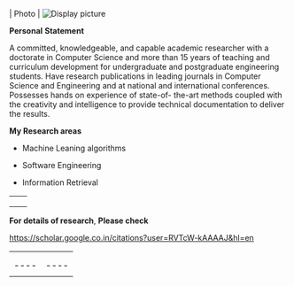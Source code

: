 | Photo | ![Display picture](Photos/sumeet.gif) 

**Personal** **Statement**

A committed, knowledgeable, and capable academic researcher with a doctorate in Computer Science
and more than 15 years of teaching and curriculum development for undergraduate and postgraduate
engineering students. Have research publications in leading journals in Computer Science and
Engineering and at national and international conferences. Possesses hands on experience of state-of-
the-art methods coupled with the creativity and intelligence to provide technical documentation to
deliver the results.

**My Research areas**

* Machine Leaning algorithms

* Software Engineering

* Information Retrieval

  

|      |      |
| ---- | ---- |
|      |      |
|      |      |
|      |      |



**For details of research**, **Please check**

 https://scholar.google.co.in/citations?user=RVTcW-kAAAAJ&hl=en





|      |      |
| ---- | ---- |
|      |      |
|      |      |
| ---- | ---- |
|      |      |

